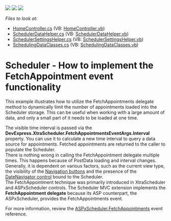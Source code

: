 <!-- default badges list -->
![](https://img.shields.io/endpoint?url=https://codecentral.devexpress.com/api/v1/VersionRange/128553731/14.2.5%2B)
[![](https://img.shields.io/badge/Open_in_DevExpress_Support_Center-FF7200?style=flat-square&logo=DevExpress&logoColor=white)](https://supportcenter.devexpress.com/ticket/details/E4130)
[![](https://img.shields.io/badge/📖_How_to_use_DevExpress_Examples-e9f6fc?style=flat-square)](https://docs.devexpress.com/GeneralInformation/403183)
<!-- default badges end -->
<!-- default file list -->
*Files to look at*:

* [HomeController.cs](./CS/DevExpressMvcSchedulerFetchAppointments/Controllers/HomeController.cs) (VB: [HomeController.vb](./VB/DevExpressMvcSchedulerFetchAppointments/Controllers/HomeController.vb))
* [SchedulerDataHelper.cs](./CS/DevExpressMvcSchedulerFetchAppointments/Models/SchedulerDataHelper.cs) (VB: [SchedulerDataHelper.vb](./VB/DevExpressMvcSchedulerFetchAppointments/Models/SchedulerDataHelper.vb))
* [SchedulerSettingsHelper.cs](./CS/DevExpressMvcSchedulerFetchAppointments/Models/SchedulerSettingsHelper.cs) (VB: [SchedulerSettingsHelper.vb](./VB/DevExpressMvcSchedulerFetchAppointments/Models/SchedulerSettingsHelper.vb))
* [SchedulingDataClasses.cs](./CS/DevExpressMvcSchedulerFetchAppointments/Models/SchedulingDataClasses.cs) (VB: [SchedulingDataClasses.vb](./VB/DevExpressMvcSchedulerFetchAppointments/Models/SchedulingDataClasses.vb))
<!-- default file list end -->
# Scheduler - How to implement the FetchAppointment event functionality


<p>This example illustrates how to utilize the FetchAppointments delegate method to dynamically limit the number of appointments loaded into the Scheduler storage. This can be useful when working with a large amount of data, and only a small part of it needs to be loaded at one time. </p><p>The visible time interval is passed via the <strong>DevExpress.XtraScheduler.</strong><strong>FetchAppointmentsEventArgs</strong><strong>.Interval</strong> property. You can use it to calculate a new time interval to query a data source for appointments. Fetched appointments are returned to the caller to populate the Scheduler.  <br />
There is nothing wrong in calling the FetchAppointment delegate multiple times. This happens because of PostData loading and interval changes. Generally, it is dependent on various factors, such as the current view type, the visibility of the <a href="http://documentation.devexpress.com/#AspNet/CustomDocument11673"><u>Navigation buttons</u></a> and the presence of the <a href="http://documentation.devexpress.com/#AspNet/CustomDocument11676"><u>DateNavigator control</u></a> bound to the Scheduler.<br />
The FetchAppointment technique was primarily introduced in XtraScheduler and ASPxScheduler controls. The Scheduler MVC extension implements the <strong>FetchAppointment delegate</strong> because its ASP counterpart, the ASPxScheduler, provides the FetchAppointments event. </p><p>For more information, review the <a href="http://documentation.devexpress.com/#AspNet/DevExpressWebASPxSchedulerASPxScheduler_FetchAppointmentstopic"><u>ASPxScheduler.FetchAppointments</u></a> event reference.</p>

<br/>


